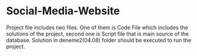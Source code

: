 # Social-Media-Website
Project file includes two files. One of them is Code File which includes the solutions of the project, second one is Script file that is main source of the database. Solution in deneme2(04.08) folder should be executed to run the project.  
